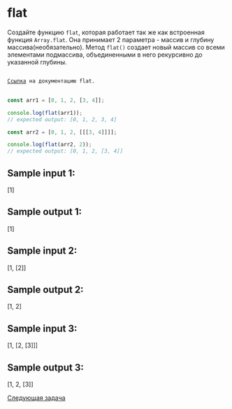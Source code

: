 # flat

Создайте функцию `flat`, которая работает так же как встроенная функция `Array.flat`. Она принимает 2 параметрa - массив и глубину массива(необязательно).
Метод `flat()` создает новый массив со всеми элементами подмассива, объединенными в него рекурсивно до указанной глубины.

<pre>
<code>
<a href="https://devdocs.io/javascript/global_objects/array/flat">Ссылка</a> на документацию flat.
</code>
</pre>

```jsx
const arr1 = [0, 1, 2, [3, 4]];

console.log(flat(arr1));
// expected output: [0, 1, 2, 3, 4]

const arr2 = [0, 1, 2, [[[3, 4]]]];

console.log(flat(arr2, 2));
// expected output: [0, 1, 2, [3, 4]]
```

## Sample input 1:

[1]

## Sample output 1:

[1]

## Sample input 2:

[1, [2]]

## Sample output 2:

[1, 2]

## Sample input 3:

[1, [2, [3]]]

## Sample output 3:

[1, 2, [3]]

[Cледующая задача](../q-14/)
